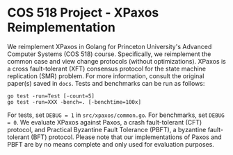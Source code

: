 # COS 518 Project - XPaxos Reimplementation

We reimplement XPaxos in Golang for Princeton University's Advanced Computer Systems (COS 518) course. Specifically, we reimplement the common case and view change protocols (without optimizations). XPaxos is a cross fault-tolerant (XFT) consensus protocol for the state machine replication (SMR) problem. For more information, consult the original paper(s) saved in ```docs```. Tests and benchmarks can be run as follows:
```
go test -run=Test [-count=5]
go test -run=XXX -bench=. [-benchtime=100x]
```
For tests, set ```DEBUG = 1``` in ```src/xpaxos/common.go```. For benchmarks, set ```DEBUG = 0```. We evaluate XPaxos against Paxos, a crash fault-tolerant (CFT) protocol, and Practical Byzantine Fault Tolerance (PBFT), a byzantine fault-tolerant (BFT) protocol. Please note that our implementations of Paxos and PBFT are by no means complete and only used for evaluation purposes.
